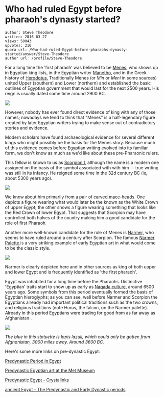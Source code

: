 # Who had ruled Egypt before pharaoh's dynasty started?

	author: Steve Theodore
	written: 2016-03-27
	views: 50043
	upvotes: 216
	quora url: /Who-had-ruled-Egypt-before-pharaohs-dynasty-started/answer/Steve-Theodore
	author url: /profile/Steve-Theodore


For a long time the 'first pharaoh' was believed to be [Menes](http://www.britannica.com/biography/Menes), who shows up in Egyptian king lists, in the Egyptian writer [Manetho,](https://en.wikipedia.org/wiki/Manetho) and in the Greek history of [Herodotus.](https://en.wikipedia.org/wiki/Herodotus) Traditionally Menes (or _Min_  or _Meni_  in some sources) united Upper (southern) and Lower (northern) and established the basic outlines of Egyptian government that would last for the next 2500 years. His reign is usually dated some time around 2900 BC.

![](https://qph.fs.quoracdn.net/main-qimg-2344fdbde47763681a0574bcdbe224c4-c)

However, nobody has ever found direct evidence of king with any of those names; nowadays we tend to think that "Menes" is a half-legendary figure created by later Egyptian writers trying to make sense out of contradictory stories and evidence.

Modern scholars have found archaeological evidence for several different kings who might possibly be the basis for the Menes story. Because much of this evidence comes before Egyptian writing evolved into its familiar form, we don't know as much as we'd like about these pre-Pharaonic rulers.

This fellow is known to us as [Scorpion I,](https://en.wikipedia.org/wiki/Scorpion_I) although the name is a modern one assigned on the basis of the symbol associated with with him -- true writing was still in its infancy. He reigned some time in the 32d century BC (ie, about 5300 years ago).

![](https://qph.fs.quoracdn.net/main-qimg-952ba7b38b192c278612e5279e48d2dc)

We know about him primarily from a pair of [carved mace-heads](https://en.wikipedia.org/wiki/Scorpion_Macehead#The_Major_Scorpion_macehead). One depicts a figure wearing what would later be the known as the White Crown of upper Egypt; the other shows a figure wearing something that looks like the Red Crown of lower Egypt. That suggests that Scorpion may have controlled both halves of the country making him a good candidate for the role of first Pharaoh.

Another more well-known candidate for the role of Menes is [Narmer,](https://en.wikipedia.org/wiki/Narmer) who seems to have ruled around a century after Scorpion. The famous [Narmer Palette ](https://en.wikipedia.org/wiki/Narmer_Palette)is a very striking example of early Egyptian art in what would come to be the classic style.

![](https://qph.fs.quoracdn.net/main-qimg-1772114d67fa693fd4f1057366f38efb-c)

Narmer is clearly depicted here and in other sources as king of both upper and lower Egypt and is frequently identified as 'the first pharaoh'.

Egypt was inhabited for a long time before the Pharaohs. Distinctive 'Egyptian' traits start to show up as early as [Naqada culture](https://en.wikipedia.org/wiki/Naqada_culture), around 6500 years ago. Some symbols from this period eventually formed the basis of Egyptian hieroglyphs; as you can see, well before Narmer and Scorpion the Egyptians already had important political traditions such as the two crowns, and religious traditions (note Horus, the falcon, on the Narmer palette). Already in this period Egyptians were trading for good from as far away as Afghanistan .

![](https://qph.fs.quoracdn.net/main-qimg-1c20c176bed958e6e8bae479d04cc9f0-c)

_The blue in this statuette is lapis lazuli, which could only be gotten from Afghanistan, 3000 miles away. Around 3600 BC._ 

Here's some more links on pre-dynastic Egypt:

[Predynastic Period in Egypt](http://www.ancient.eu/Predynastic_Period_in_Egypt/)

[Predynastic Egyptian art at the Met Museum](http://www.artnet.com/magazineus/features/saltz/predynastic-egypt-met-museum5-15-12.asp)

[Predynastic Egypt - Crystalinks](http://www.crystalinks.com/predynasticegypt.html)

[ancient Egypt - The Predynastic and Early Dynastic periods](http://www.britannica.com/place/ancient-Egypt/The-Predynastic-and-Early-Dynastic-periods)

